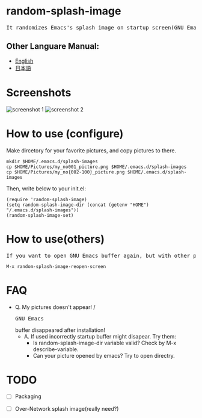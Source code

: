 # random-splash-image
<pre>It randomizes Emacs's splash image on startup screen(GNU Emacs buffer).</pre>

## Other Languare Manual:
- [English](README.md)
- [日本語](README.ja.md)

# Screenshots
![screenshot 1](https://raw.githubusercontent.com/kakakaya/random-splash-image/master/rsi-ss-1.png)
![screenshot 2](https://raw.githubusercontent.com/kakakaya/random-splash-image/master/rsi-ss-2.png)

# How to use (configure)
Make dircetory for your favorite pictures, and copy pictures to there.
```
mkdir $HOME/.emacs.d/splash-images
cp $HOME/Pictures/my_no001_picture.png $HOME/.emacs.d/splash-images
cp $HOME/Pictures/my_no{002-100}_picture.png $HOME/.emacs.d/splash-images
```
Then, write below to your init.el:
```
(require 'random-splash-image)
(setq random-splash-image-dir (concat (getenv "HOME") "/.emacs.d/splash-images"))
(random-splash-image-set)
```

# How to use(others)
<pre>If you want to open GNU Emacs buffer again, but with other picture, then kill GNU Emacs buffer and execute below command.</pre>
```
M-x random-splash-image-reopen-screen
```

# FAQ
- Q. My pictures doesn't appear! / <pre>GNU Emacs</pre> buffer disappeared after installation!
  - A. If used incorrectly startup buffer might disapear. Try them:
    - Is random-splash-image-dir variable valid? Check by M-x describe-variable.
    - Can your picture opened by emacs? Try to open directry.

# TODO
- [ ] Packaging
- [ ] Over-Network splash image(really need?)


